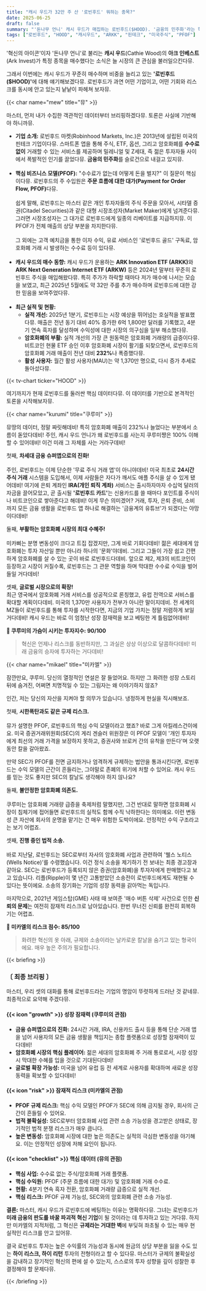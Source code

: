 ```yaml
---
title: "캐시 우드가 32만 주 산 '로빈후드' 뭐하는 종목?"
date: 2025-06-25
draft: false
summary: "'돈나무 언니' 캐시 우드가 매집하는 로빈후드($HOOD). '금융의 민주화'라는 혁신과 PFOF 규제, SEC 소송이라는 치명적 리스크 사이에서 세 명의 소녀가 격돌합니다. 로빈후드가 차세대 금융 슈퍼앱이 될 것이라는 쿠루미의 낙관론과, 규제의 칼날을 경고하는 미카엘의 비관론을 데이터를 통해 확인하세요."
tags: ["로빈후드", "HOOD", "캐시우드", "ARKK", "핀테크", "미국주식", "PFOF"]
---
```


<p>'혁신의 아이콘'이자 '돈나무 언니'로 불리는 <strong>캐시 우드</strong>(Cathie Wood)의 <strong>아크 인베스트</strong>(Ark Invest)가 특정 종목을 매수했다는 소식은 늘 시장의 큰 관심을 불러일으킨다뮤.</p>
<p>그래서 이번에는 캐시 우드가 꾸준히 매수하며 비중을 늘리고 있는 <strong>'로빈후드($HOOD)'</strong>에 대해 얘기해보겠다뮤. 로빈후드가 과연 어떤 기업이고, 어떤 기회와 리스크를 동시에 안고 있는지 낱낱이 파헤쳐 보자뮤.</p>

{{< char name="mew" title="뮤" >}}
<p>마스터, 먼저 내가 수집한 객관적인 데이터부터 브리핑하겠다뮤. 토론은 사실에 기반해야 하니까뮤.</p>
<ul>
    <li><strong>기업 소개:</strong> 로빈후드 마켓(Robinhood Markets, Inc.)은 2013년에 설립된 미국의 핀테크 기업이다뮤. 스마트폰 앱을 통해 주식, ETF, 옵션, 그리고 암호화폐를 <strong>수수료 없이</strong> 거래할 수 있는 서비스를 제공하며 밀레니얼 및 Z세대, 즉 젊은 투자자들 사이에서 폭발적인 인기를 끌었다뮤. <strong>금융의 민주화</strong>를 슬로건으로 내걸고 있지뮤.</li><br>
    <li><strong>핵심 비즈니스 모델(PFOF):</strong> "수수료가 없는데 어떻게 돈을 벌지?" 이 질문이 핵심이다뮤. 로빈후드의 주 수입원은 <strong>주문 흐름에 대한 대가(Payment for Order Flow, PFOF)</strong>다뮤.<br><br>
    쉽게 말해, 로빈후드는 마스터 같은 개인 투자자들의 주식 주문을 모아서, 시타델 증권(Citadel Securities)과 같은 대형 시장조성자(Market Maker)에게 넘겨준다뮤. 그러면 시장조성자는 그 대가로 로빈후드에게 일종의 리베이트를 지급하지뮤. 이 PFOF가 전체 매출의 상당 부분을 차지한다뮤.<br><br>
    그 외에는 고객 예치금을 통한 이자 수익, 유료 서비스인 '로빈후드 골드' 구독료, 암호화폐 거래 시 발생하는 수수료 등이 있다뮤.</li><br>
    <li><strong>캐시 우드의 매수 동향:</strong> 캐시 우드가 운용하는 <strong>ARK Innovation ETF (ARKK)</strong>와 <strong>ARK Next Generation Internet ETF (ARKW)</strong> 등은 2024년 말부터 꾸준히 로빈후드 주식을 매입해왔다뮤. 특히 주가가 하락할 때마다 저가 매수에 나서는 모습을 보였고, 최근 2025년 5월에도 약 32만 주를 추가 매수하며 로빈후드에 대한 강한 믿음을 보여주었다뮤.</li><br>
    <li><strong>최근 실적 및 현황:</strong>
        <ul>
            <li><strong>실적 개선:</strong> 2025년 1분기, 로빈후드는 시장 예상을 뛰어넘는 호실적을 발표했다뮤. 매출은 전년 동기 대비 40% 증가한 6억 1,800만 달러를 기록했고, 4분기 연속 흑자를 달성하며 수익성에 대한 시장의 의구심을 일부 해소했다뮤.</li>
            <li><strong>암호화폐의 부활:</strong> 실적 개선의 가장 큰 원동력은 암호화폐 거래량의 급증이다뮤. 비트코인 현물 ETF 승인 이후 암호화폐 시장이 활기를 되찾으면서, 로빈후드의 암호화폐 거래 매출이 전년 대비 <strong>232%</strong>나 폭증했다뮤.</li>
            <li><strong>활성 사용자:</strong> 월간 활성 사용자(MAU)는 약 1,370만 명으로, 다시 증가 추세로 돌아섰다뮤.</li>
        </ul>
    </li>
</ul>
{{< tv-chart ticker="HOOD" >}}
<p>여기까지가 현재 로빈후드를 둘러싼 핵심 데이터다뮤. 이 데이터를 기반으로 본격적인 토론을 시작해보자뮤.</p>

{{< char name="kurumi" title="쿠루미" >}}
<p>뮤땅의 데이터, 정말 짜릿해데비! 특히 암호화폐 매출이 232%나 늘었다는 부분에서 소름이 돋았다데비! 주인, 캐시 우드 언니가 왜 로빈후드를 사는지 쿠루미쨩은 100% 이해할 수 있어데비! 이건 미래 그 자체를 사는 거라구데비!</p>
<p>첫째, <strong>차세대 금융 슈퍼앱으로의 진화!</strong><br><br>
주인, 로빈후드는 이제 단순한 '무료 주식 거래 앱'이 아니야데비! 미국 최초로 <strong>24시간 주식 거래</strong> 시스템을 도입해서, 이제 사람들은 자다가 깨서도 애플 주식을 살 수 있게 됐어데비! 여기에 은퇴 계좌인 <strong>IRA(개인 퇴직 계좌)</strong> 서비스는 출시하자마자 수십억 달러의 자금을 끌어모았고, 곧 출시될 <strong>'로빈후드 카드'</strong>는 신용카드를 쓸 때마다 포인트를 주식이나 비트코인으로 쌓아준다고 해데비! 이게 무슨 의미겠어? 거래, 투자, 은퇴 준비, 소비까지 모든 금융 생활을 로빈후드 앱 하나로 해결하는 '금융계의 유튜브'가 되겠다는 야망이다데비!</p>
<p>둘째, <strong>부활하는 암호화폐 시장의 최대 수혜주!</strong><br><br>
미카삐는 분명 변동성이 크다고 트집 잡겠지만, 그게 바로 기회다데비! 젊은 세대에게 암호화폐는 투자 자산일 뿐만 아니라 하나의 '문화'야데비. 그리고 그들이 가장 쉽고 간편하게 암호화폐를 살 수 있는 곳이 바로 로빈후드다데비. 앞으로 제2, 제3의 비트코인이 등장하고 시장이 커질수록, 로빈후드는 그 관문 역할을 하며 막대한 수수료 수익을 벌어들일 거다데비!</p>
<p>셋째, <strong>글로벌 시장으로의 확장!</strong><br>
최근 영국에서 암호화폐 거래 서비스를 성공적으로 론칭했고, 유럽 전역으로 서비스를 확대할 계획이다데비. 미국의 1,370만 사용자가 전부가 아니란 말이지데비. 전 세계의 MZ들이 로빈후드를 통해 투자를 시작한다면, 지금의 기업 가치는 정말 저렴하게 보일 거다데비! 캐시 우드는 바로 이 엄청난 성장 잠재력을 보고 베팅한 게 틀림없어데비!</p>
<p><strong>💖 쿠루미의 가슴이 시키는 투자지수: 90/100</strong><br>
<blockquote>
혁신은 언제나 리스크를 동반하지만, 그 과실은 상상 이상으로 달콤하다데비! 미래 금융의 승자에 투자하는 거다데비!</p>
</blockquote>

{{< char name="mikael" title="미카엘" >}}
<p>잠깐만요, 쿠루미. 당신의 열정적인 연설은 잘 들었어요. 하지만 그 화려한 성장 스토리 뒤에 숨겨진, 어쩌면 치명적일 수 있는 그림자는 왜 이야기하지 않죠?</p>
<p>인간, 저는 당신의 자산을 지켜야 할 의무가 있습니다. 냉정하게 현실을 직시해보죠.</p>
<p>첫째, <strong>시한폭탄과도 같은 규제 리스크.</strong><br><br>
뮤가 설명한 PFOF, 로빈후드의 핵심 수익 모델이라고 했죠? 바로 그게 아킬레스건이에요. 미국 증권거래위원회(SEC)의 게리 겐슬러 위원장은 이 PFOF 모델이 '개인 투자자에게 최선의 거래 가격을 보장하지 못하고, 증권사와 브로커 간의 유착을 만든다'며 오랫동안 칼을 갈아왔죠.</p>
<p>만약 SEC가 PFOF를 전면 금지하거나 엄격하게 규제하는 법안을 통과시킨다면, 로빈후드는 수익 모델의 근간이 흔들리는, 그야말로 존폐의 위기에 처할 수 있어요. 캐시 우드를 믿는 것도 좋지만 SEC의 칼날도 생각해야 하지 않나요?</p>
<p>둘째, <strong>불안정한 암호화폐 의존도.</strong><br><br>
쿠루미는 암호화폐 거래량 급증을 축제처럼 말했지만, 그건 반대로 말하면 암호화폐 시장이 침체기에 접어들면 로빈후드의 실적도 함께 수직 낙하한다는 의미예요. 이런 변동성 큰 자산에 회사의 운명을 맡기는 건 매우 위험한 도박이에요. 안정적인 수익 구조라고는 보기 어렵죠.</p>
<p>셋째, <strong>진행 중인 법적 소송.</strong><br><br>
바로 지난달, 로빈후드는 SEC로부터 자사의 암호화폐 사업과 관련하여 '웰스 노티스(Wells Notice)'를 수령했습니다. 이건 정식 소송을 제기하기 전 보내는 최종 경고장과 같아요. SEC는 로빈후드가 등록되지 않은 증권(암호화폐)을 투자자에게 판매했다고 보고 있습니다. 리플(Ripple)이 몇 년간 고통받았던 소송전이 로빈후드에게도 재현될 수 있다는 뜻이에요. 소송의 장기화는 기업의 성장 동력을 갉아먹는 독입니다.</p>
<p>마지막으로, 2021년 게임스탑(GME) 사태 때 보여준 '매수 버튼 삭제' 사건으로 인한 <strong>신뢰의 문제</strong>는 여전히 잠재적 리스크로 남아있습니다. 한번 무너진 신뢰를 완전히 회복하기는 어렵죠.</p>
<p><strong>🚨 미카엘의 리스크 점수: 85/100</strong><br>
<blockquote>
화려한 혁신의 옷 아래, 규제와 소송이라는 날카로운 칼날을 숨기고 있는 형국이에요. 매우 높은 주의가 필요합니다.</p>
</blockquote>

{{< briefing >}}
<h3><strong>〔 최종 브리핑 〕</strong></h3>
<p>마스터, 우리 셋의 대화를 통해 로빈후드라는 기업의 명암이 뚜렷하게 드러난 것 같네뮤. 최종적으로 요약해 주겠다뮤.</p>

<h4><span class="svg-icon">{{< icon "growth" >}}</span> 성장 잠재력 (쿠루미의 관점)</h4>
<ul>
    <li><strong>금융 슈퍼앱으로의 진화:</strong> 24시간 거래, IRA, 신용카드 출시 등을 통해 단순 거래 앱을 넘어 사용자의 모든 금융 생활을 책임지는 종합 플랫폼으로 성장할 잠재력이 있다데비!</li>
    <li><strong>암호화폐 시장의 핵심 플레이어:</strong> 젊은 세대의 암호화폐 주 거래 통로로서, 시장 성장 시 막대한 수혜를 입을 것으로 기대된다데비!</li>
    <li><strong>글로벌 확장 가능성:</strong> 미국을 넘어 유럽 등 전 세계로 사용자를 확대하며 새로운 성장 동력을 확보할 수 있다데비!</li>
</ul>

<h4><span class="svg-icon">{{< icon "risk" >}}</span> 잠재적 리스크 (미카엘의 관점)</h4>
<ul>
    <li><strong>PFOF 규제 리스크:</strong> 핵심 수익 모델인 PFOF가 SEC에 의해 금지될 경우, 회사의 근간이 흔들릴 수 있어요.</li>
    <li><strong>법적 불확실성:</strong> SEC로부터 암호화폐 사업 관련 소송 가능성을 경고받은 상태로, 장기적인 법적 분쟁 리스크가 매우 큽니다.</li>
    <li><strong>높은 변동성:</strong> 암호화폐 시장에 대한 높은 의존도는 실적의 극심한 변동성을 야기해요. 이는 안정적인 성장에 저해 요인이 됩니다.</li>
</ul>

<h4><span class="svg-icon">{{< icon "checklist" >}}</span> 핵심 데이터 (뮤의 관점)</h4>
<ul>
    <li><strong>핵심 사업:</strong> 수수료 없는 주식/암호화폐 거래 플랫폼.</li>
    <li><strong>핵심 수익원:</strong> PFOF (주문 흐름에 대한 대가) 및 암호화폐 거래 수수료.</li>
    <li><strong>현황:</strong> 4분기 연속 흑자 전환, 암호화폐 거래량 급증으로 실적 개선.</li>
    <li><strong>핵심 리스크:</strong> PFOF 규제 가능성, SEC와의 암호화폐 관련 소송 가능성.</li>
</ul>

<div class="final-conclusion">
    <p><strong>결론:</strong> 마스터, 캐시 우드가 로빈후드에 베팅하는 이유는 명확하다뮤. 그녀는 로빈후드가 <strong>미래 금융의 판도를 바꿀 파괴적 혁신 기업</strong>이 될 것이라는 데 투자하고 있는 거다뮤. 하지만 미카엘의 지적처럼, 그 혁신은 <strong>규제라는 거대한 벽</strong>에 부딪혀 좌초될 수 있는 매우 현실적인 리스크를 안고 있어뮤.</p>
    <p>결국 로빈후드 투자는 높은 수익률의 가능성과 동시에 원금의 상당 부분을 잃을 수도 있는 <strong>하이 리스크, 하이 리턴</strong> 투자의 전형이라고 할 수 있다뮤. 마스터가 규제의 불확실성을 감내하고 장기적인 혁신의 편에 설 수 있는지, 스스로의 투자 성향을 깊이 성찰한 후 결정해야 할 문제다뮤.</p>
</div>
{{< /briefing >}}